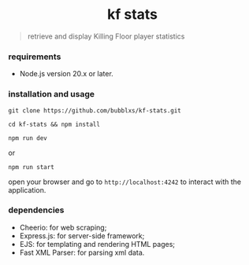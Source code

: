 <h1 align="center">kf stats</h1>

> retrieve and display Killing Floor player statistics

### requirements

- Node.js version 20.x or later.

###  installation and usage
```
git clone https://github.com/bubblxs/kf-stats.git
```
```
cd kf-stats && npm install
```
```
npm run dev
```
or
```
npm run start
```

open your browser and go to ``http://localhost:4242`` to interact with the application.

### dependencies

- Cheerio: for web scraping;
- Express.js: for server-side framework;
- EJS: for templating and rendering HTML pages;
- Fast XML Parser: for parsing xml data.
